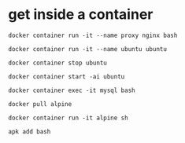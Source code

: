 # get inside a container

```
docker container run -it --name proxy nginx bash
```

```
docker container run -it --name ubuntu ubuntu 
```

```
docker container stop ubuntu
```

```
docker container start -ai ubuntu
```

```
docker container exec -it mysql bash
```

```
docker pull alpine
```

```
docker container run -it alpine sh
```

```
apk add bash
```